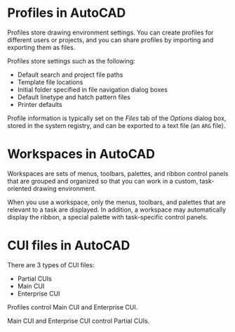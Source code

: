 # Profiles in AutoCAD

Profiles store drawing environment settings. You can create profiles for different users or projects, and you can share profiles by importing and exporting them as files.

Profiles store settings such as the following:
* Default search and project file paths
* Template file locations
* Initial folder specified in file navigation dialog boxes
* Default linetype and hatch pattern files
* Printer defaults

Profile information is typically set on the _Files_ tab of the _Options_ dialog box, stored in the system registry, and can be exported to a text file (an `ARG` file).

# Workspaces in AutoCAD
Workspaces are sets of menus, toolbars, palettes, and ribbon control panels that are grouped and organized so that you can work in a custom, task-oriented drawing environment.

When you use a workspace, only the menus, toolbars, and palettes that are relevant to a task are displayed. In addition, a workspace may automatically display the ribbon, a special palette with task-specific control panels.

# CUI files in AutoCAD
There are 3 types of CUI files:
* Partial CUIs
* Main CUI
* Enterprise CUI

Profiles control Main CUI and Enterprise CUI.

Main CUI and Enterprise CUI control Partial CUIs.
